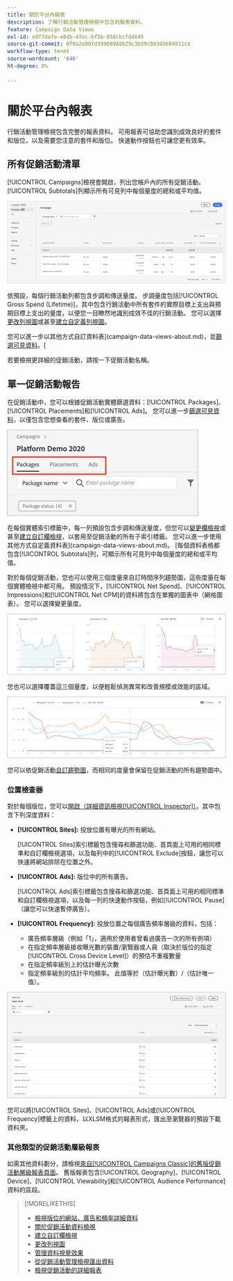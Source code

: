 ```yaml
---
title: 關於平台內報表
description: 了解行銷活動管理檢視中包含的報表資料。
feature: Campaign Data Views
exl-id: e9f7dafe-e0db-4fec-bf5b-858cbcfdde45
source-git-commit: 0f0a2e907d39900968b29c3b59c8034b604911ce
workflow-type: tm+mt
source-wordcount: '646'
ht-degree: 0%

---
```


# 關於平台內報表

<!-- rename "About Performance Reports in Campaign Management Views?" -->
行銷活動管理檢視包含完整的報表資料。 可用報表可協助您識別成效良好的套件和版位，以及需要您注意的套件和版位。 快速動作按鈕也可讓您更有效率。

## 所有促銷活動清單

[!UICONTROL Campaigns]檢視會開啟，列出您帳戶內的所有促銷活動。 [!UICONTROL Subtotals]列顯示所有可見列中每個量度的總和或平均值。

![行銷活動清單](/help/dsp/assets/campaigns-list.png)

依預設，每個行銷活動列都包含步調和傳送量度。 步調量度包括[!UICONTROL Gross Spend (Lifetime)]，其中包含行銷活動中所有套件的實際目標上支出與預期目標上支出的量度，以便您一目瞭然地識別成效不佳的行銷活動。 您可以選擇[更改列視圖](column-view-change.md)或甚至[建立自定義列視圖](column-view-create.md)。

您可以進一步以其他方式自訂資料表](campaign-data-views-about.md)，並[篩選可見資料](campaign-data-filter.md)。[

若要檢視更詳細的促銷活動，請按一下促銷活動名稱。

## 單一促銷活動報告

在促銷活動中，您可以根據促銷活動實體篩選資料：[!UICONTROL Packages]、[!UICONTROL Placements]和[!UICONTROL Ads]。 您可以進一步[篩選可見資料](campaign-data-filter.md)，以僅包含您想查看的套件、版位或廣告。

![促銷活動實體索引標籤](/help/dsp/assets/campaign-subtabs.png)

在每個實體索引標籤中，每一列預設包含步調和傳送量度，但您可以[變更欄檢視](column-view-change.md)或甚至[建立自訂欄檢視](column-view-create.md)，以套用至促銷活動的所有子索引標籤。 您可以進一步使用其他方式自定義資料表](campaign-data-views-about.md)。 [每個資料表格都包含[!UICONTROL Subtotals]列，可顯示所有可見列中每個量度的總和或平均值。

對於每個促銷活動，您也可以使用三個度量來自訂時間序列趨勢圖，這些度量在每個實體檢視中都可用。 預設情況下，[!UICONTROL Net Spend]、[!UICONTROL Impressions]和[!UICONTROL Net CPM]的資料將包含在單獨的圖表中（網格圖表）。 您可以選擇變更量度。

![三個度量的獨立趨勢圖](/help/dsp/assets/trend-chart-separate.png)

您也可以選擇覆蓋這三個量度，以便輕鬆偵測異常和改善規模或效能的區域。

![覆蓋圖趨勢圖](/help/dsp/assets/trend-chart.png)

您可以依促銷活動[自訂趨勢圖](campaign-data-visualization-manage.md)，而相同的度量會保留在促銷活動的所有趨勢圖中。

### 位置檢查器

對於每個版位，您可以[開啟（詳細資訊檢視[!UICONTROL Inspector]）](placement-details-view.md)，其中包含下列深度資料：

* **[!UICONTROL Sites]:** 投放位置有曝光的所有網站。

   [!UICONTROL Sites]索引標籤包含搜尋和篩選功能、首頁面上可用的相同標準和自訂欄檢視選項，以及每列中的[!UICONTROL Exclude]按鈕，讓您可以快速將網站排除在位置之外。

* **[!UICONTROL Ads]:** 版位中的所有廣告。

   [!UICONTROL Ads]索引標籤包含搜尋和篩選功能、首頁面上可用的相同標準和自訂欄檢視選項，以及每一列的快速動作按鈕，例如[!UICONTROL Pause]（讓您可以快速暫停廣告）。

* **[!UICONTROL Frequency]:** 投放位置之每個廣告頻率層級的資料，包括：
   * 廣告頻率層級（例如「1」，適用於使用者曾看過廣告一次的所有例項）
   * 在指定頻率層級接收曝光數的裝置/瀏覽器或人員（取決於版位的指定[!UICONTROL Cross Device Level]）的預估不重複數量
   * 在指定頻率級別上的估計曝光次數
   * 指定頻率級別的估計平均頻率。 此值等於（估計曝光數）/（估計唯一值）。

![位置檢查器](/help/dsp/assets/placement-inspector-sites.png)

您可以將[!UICONTROL Sites]、[!UICONTROL Ads]或[!UICONTROL Frequency]標籤上的資料，以XLSM格式的報表形式，匯出至瀏覽器的預設下載資料夾。

### 其他類型的促銷活動層級報表

如需其他資料劃分，請檢視[來自[!UICONTROL Campaigns Classic]的舊版促銷活動層級報表頁面](/help/dsp/campaign-management/campaigns/campaign-view-report.md)。 舊版報表包含[!UICONTROL Geography]、[!UICONTROL Device]、[!UICONTROL Viewability]和[!UICONTROL Audience Performance]資料的區段。

>[!MORELIKETHIS]
>
>* [檢視版位的網站、廣告和頻率詳細資料](placement-details-view.md)
>* [關於促銷活動資料檢視](campaign-data-views-about.md)
>* [建立自訂欄檢視](column-view-create.md)
>* [更改列視圖](column-view-change.md)
>* [管理資料視覺效果](campaign-data-visualization-manage.md)
>* [從促銷活動管理檢視匯出資料](campaign-export-data.md)
>* [檢視促銷活動的詳細報表](/help/dsp/campaign-management/campaigns/campaign-view-report.md)

